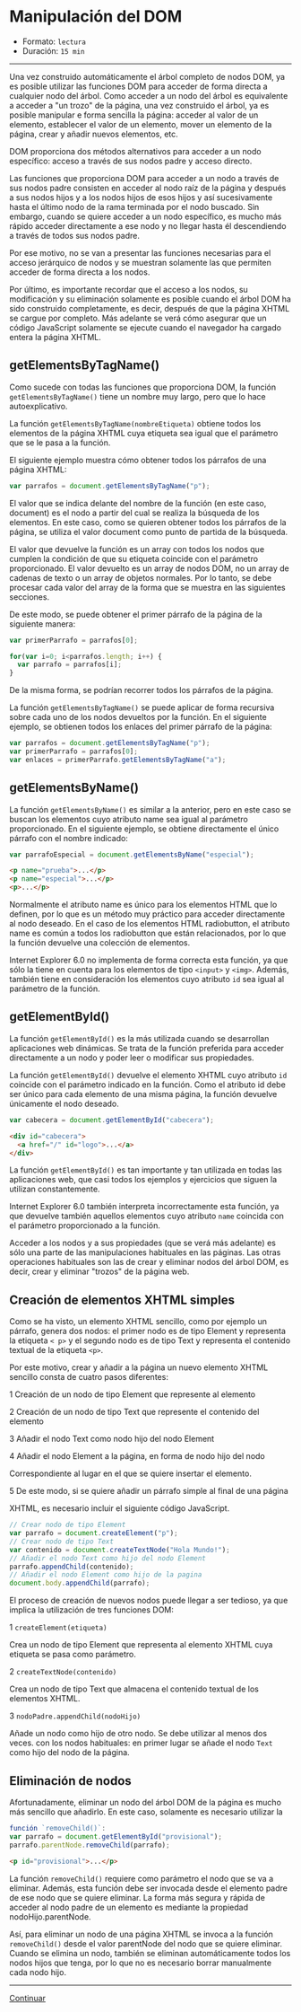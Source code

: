 # Manipulación del DOM

* Formato: `lectura`
* Duración: `15 min`

***

Una vez construido automáticamente el árbol completo de nodos DOM, ya es
posible utilizar las funciones DOM para acceder de forma directa a cualquier
nodo del árbol. Como acceder a un nodo del árbol es equivalente a acceder a
"un trozo" de la página, una vez construido el árbol, ya es posible manipular
e forma sencilla la página: acceder al valor de un elemento, establecer el
valor de un elemento, mover un elemento de la página, crear y añadir nuevos
elementos, etc.

DOM proporciona dos métodos alternativos para acceder a un nodo específico:
acceso a través de sus nodos padre y acceso directo.

Las funciones que proporciona DOM para acceder a un nodo a través de sus nodos
padre consisten en acceder al nodo raíz de la página y después a sus nodos
hijos y a los nodos hijos de esos hijos y así sucesivamente hasta el último
nodo de la rama terminada por el nodo buscado. Sin embargo, cuando se quiere
acceder a un nodo específico, es mucho más rápido acceder directamente a ese
nodo y no llegar hasta él descendiendo a través de todos sus nodos padre.

Por ese motivo, no se van a presentar las funciones necesarias para el acceso
jerárquico de nodos y se muestran solamente las que permiten acceder de forma
directa a los nodos.

Por último, es importante recordar que el acceso a los nodos, su modificación
y su eliminación solamente es posible cuando el árbol DOM ha sido construido
completamente, es decir, después de que la página XHTML se cargue por
completo. Más adelante se verá cómo asegurar que un código JavaScript
solamente se ejecute cuando el navegador ha cargado entera la página XHTML.

## getElementsByTagName()

Como sucede con todas las funciones que proporciona DOM, la función `
getElementsByTagName()` tiene un nombre muy largo, pero que lo hace
autoexplicativo.

La función `getElementsByTagName(nombreEtiqueta)` obtiene todos los elementos
de la página XHTML cuya etiqueta sea igual que el parámetro que se le pasa a
la función.

El siguiente ejemplo muestra cómo obtener todos los párrafos de una página
XHTML:

```javascript
var parrafos = document.getElementsByTagName("p");
```

El valor que se indica delante del nombre de la función (en este caso,
document) es el nodo a partir del cual se realiza la búsqueda de los
elementos. En este caso, como se quieren obtener todos los párrafos de la
página, se utiliza el valor document como punto de partida de la búsqueda.

El valor que devuelve la función es un array con todos los nodos que cumplen
la condición de que su etiqueta coincide con el parámetro proporcionado. El
valor devuelto es un array de nodos DOM, no un array de cadenas de texto o un
array de objetos normales. Por lo tanto, se debe procesar cada valor del array
de la forma que se muestra en las siguientes secciones.

De este modo, se puede obtener el primer párrafo de la página de la siguiente
manera:

```javascript
var primerParrafo = parrafos[0];

for(var i=0; i<parrafos.length; i++) {
  var parrafo = parrafos[i];
}
```

De la misma forma, se podrían recorrer todos los párrafos de la página.

La función `getElementsByTagName()` se puede aplicar de forma recursiva sobre
cada uno de los nodos devueltos por la función.
En el siguiente ejemplo, se obtienen todos los enlaces del primer párrafo de la
página:

```javascript
var parrafos = document.getElementsByTagName("p");
var primerParrafo = parrafos[0];
var enlaces = primerParrafo.getElementsByTagName("a");
```

## getElementsByName()

La función `getElementsByName()` es similar a la anterior, pero
en este caso se buscan los elementos cuyo atributo name sea igual al parámetro
proporcionado. En el siguiente ejemplo, se obtiene directamente el único
párrafo con el nombre indicado:

```javascript
var parrafoEspecial = document.getElementsByName("especial");
```

```html
<p name="prueba">...</p>
<p name="especial">...</p>
<p>...</p>
```

Normalmente el atributo name es único para los elementos HTML que lo definen,
por lo que es un método muy práctico para acceder directamente al nodo
deseado. En el caso de los elementos HTML radiobutton, el atributo name es
común a todos los radiobutton que están relacionados, por lo que la función
devuelve una colección de elementos.

Internet Explorer 6.0 no implementa de forma correcta esta función, ya que
sólo la tiene en cuenta para los elementos de tipo `<input>` y `<img>`.
Además, también tiene en consideración los elementos cuyo atributo `id` sea
igual al parámetro de la función.

## getElementById()

La función `getElementById()` es la más utilizada cuando se desarrollan
aplicaciones web dinámicas. Se trata de la función preferida para acceder
directamente a un nodo y poder leer o modificar sus propiedades.

La función `getElementById()` devuelve el elemento XHTML cuyo atributo `id`
coincide con el parámetro indicado en la función. Como el atributo id debe ser
único para cada elemento de una misma página, la función devuelve únicamente
el nodo deseado.

```javascript
var cabecera = document.getElementById("cabecera");
```

```html
<div id="cabecera">
  <a href="/" id="logo">...</a>
</div>
```

La función `getElementById()` es tan importante y tan utilizada en todas las
aplicaciones web, que casi todos los ejemplos y ejercicios que siguen la
utilizan constantemente.

Internet Explorer 6.0 también interpreta incorrectamente esta función, ya que
devuelve también aquellos elementos cuyo atributo `name` coincida con el
parámetro proporcionado a la función.

Acceder a los nodos y a sus propiedades (que se verá más adelante) es sólo una
parte de las manipulaciones habituales en las páginas. Las otras operaciones
habituales son las de crear y eliminar nodos del árbol DOM, es decir, crear y
eliminar "trozos" de la página web.

## Creación de elementos XHTML simples

Como se ha visto, un elemento XHTML sencillo, como por ejemplo un párrafo,
genera dos nodos: el primer nodo es de tipo Element y representa la etiqueta `<
p>` y el segundo nodo es de tipo Text y representa el contenido textual de la
etiqueta `<p>`.

Por este motivo, crear y añadir a la página un nuevo elemento XHTML sencillo
consta de cuatro pasos diferentes:

1 Creación de un nodo de tipo Element que represente al elemento

2 Creación de un nodo de tipo Text que represente el contenido del elemento

3 Añadir el nodo Text como nodo hijo del nodo Element

4 Añadir el nodo Element a la página, en forma de nodo hijo del nodo

Correspondiente al lugar en el que se quiere insertar el elemento.

5 De este modo, si se quiere añadir un párrafo simple al final de una página

XHTML, es necesario incluir el siguiente código JavaScript.

```javascript
// Crear nodo de tipo Element
var parrafo = document.createElement("p");
// Crear nodo de tipo Text
var contenido = document.createTextNode("Hola Mundo!");
// Añadir el nodo Text como hijo del nodo Element
parrafo.appendChild(contenido);
// Añadir el nodo Element como hijo de la pagina
document.body.appendChild(parrafo);
```

El proceso de creación de nuevos nodos puede llegar a ser tedioso, ya que
implica la utilización de tres funciones DOM:

1 `createElement(etiqueta)`

Crea un nodo de tipo Element que representa al elemento XHTML cuya etiqueta
se pasa como parámetro.

2 `createTextNode(contenido)`

Crea un nodo de tipo Text que almacena el contenido textual de los elementos
XHTML.

3 `nodoPadre.appendChild(nodoHijo)`

Añade un nodo como hijo de otro nodo.
Se debe utilizar al menos dos veces.
con los nodos habituales: en primer lugar se añade el nodo `Text` como hijo del
nodo de la página.

## Eliminación de nodos

Afortunadamente, eliminar un nodo del árbol DOM de la página es mucho más
sencillo que añadirlo. En este caso, solamente es necesario utilizar la

```javascript
función `removeChild()`:
var parrafo = document.getElementById("provisional");
parrafo.parentNode.removeChild(parrafo);
```

```html
<p id="provisional">...</p>
```

La función `removeChild()` requiere como parámetro el nodo que se va a
eliminar. Además, esta función debe ser invocada desde el elemento padre de
ese nodo que se quiere eliminar. La forma más segura y rápida de acceder al
nodo padre de un elemento es mediante la propiedad nodoHijo.parentNode.

Así, para eliminar un nodo de una página XHTML se invoca a la función `
removeChild()` desde el valor parentNode del nodo que se quiere eliminar.
Cuando se elimina un nodo, también se eliminan automáticamente todos los nodos
hijos que tenga, por lo que no es necesario borrar manualmente cada nodo hijo.

***

[Continuar](02-redibujo-del-navegador.md)